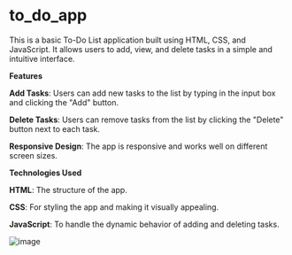 # to_do_app

This is a basic To-Do List application built using HTML, CSS, and JavaScript. It allows users to add, view, and delete tasks in a simple and intuitive interface.

**Features**

**Add Tasks**: Users can add new tasks to the list by typing in the input box and clicking the "Add" button.

**Delete Tasks**: Users can remove tasks from the list by clicking the "Delete" button next to each task.

**Responsive Design**: The app is responsive and works well on different screen sizes.

**Technologies Used**

**HTML**: The structure of the app.

**CSS**: For styling the app and making it visually appealing.

**JavaScript**: To handle the dynamic behavior of adding and deleting tasks.

![image](https://github.com/user-attachments/assets/7f529c4d-8cba-4cf7-8a99-fc2b69d643cd)
